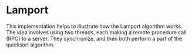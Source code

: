 # Lamport
This implementation helps to illustrate how the Lamport algorithm works. The idea involves using two threads, each making a remote procedure call (RPC) to a server. They synchronize, and then both perform a part of the quicksort algorithm.


